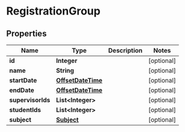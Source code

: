 
# RegistrationGroup

## Properties
Name | Type | Description | Notes
------------ | ------------- | ------------- | -------------
**id** | **Integer** |  |  [optional]
**name** | **String** |  |  [optional]
**startDate** | [**OffsetDateTime**](OffsetDateTime.md) |  |  [optional]
**endDate** | [**OffsetDateTime**](OffsetDateTime.md) |  |  [optional]
**supervisorIds** | **List&lt;Integer&gt;** |  |  [optional]
**studentIds** | **List&lt;Integer&gt;** |  |  [optional]
**subject** | [**Subject**](Subject.md) |  |  [optional]




